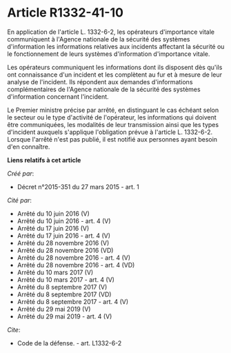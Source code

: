 # Article R1332-41-10

En application de l'article L. 1332-6-2, les opérateurs d'importance vitale communiquent à l'Agence nationale de la sécurité
des systèmes d'information les informations relatives aux incidents affectant la sécurité ou le fonctionnement de leurs
systèmes d'information d'importance vitale. 

Les opérateurs communiquent les informations dont ils disposent dès qu'ils ont connaissance d'un incident et les complètent
au fur et à mesure de leur analyse de l'incident. Ils répondent aux demandes d'informations complémentaires de l'Agence
nationale de la sécurité des systèmes d'information concernant l'incident. 

Le Premier ministre précise par arrêté, en distinguant le cas échéant selon le secteur ou le type d'activité de l'opérateur,
les informations qui doivent être communiquées, les modalités de leur transmission ainsi que les types d'incident auxquels
s'applique l'obligation prévue à l'article L. 1332-6-2. Lorsque l'arrêté n'est pas publié, il est notifié aux personnes ayant
besoin d'en connaître.

**Liens relatifs à cet article**

_Créé par_:

  - Décret n°2015-351 du 27 mars 2015 - art. 1

_Cité par_:

  - Arrêté du 10 juin 2016 (V)
  - Arrêté du 10 juin 2016 - art. 4 (V)
  - Arrêté du 17 juin 2016 (V)
  - Arrêté du 17 juin 2016 - art. 4 (V)
  - Arrêté du 28 novembre 2016 (V)
  - Arrêté du 28 novembre 2016 (VD)
  - Arrêté du 28 novembre 2016 - art. 4 (V)
  - Arrêté du 28 novembre 2016 - art. 4 (VD)
  - Arrêté du 10 mars 2017 (V)
  - Arrêté du 10 mars 2017 - art. 4 (V)
  - Arrêté du 8 septembre 2017 (V)
  - Arrêté du 8 septembre 2017 (VD)
  - Arrêté du 8 septembre 2017 - art. 4 (V)
  - Arrêté du 29 mai 2019 (V)
  - Arrêté du 29 mai 2019 - art. 4 (V)

_Cite_:

  - Code de la défense. - art. L1332-6-2
